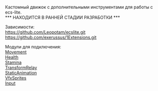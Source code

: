 Кастомный движок с дополнительными инструментами для работы с ecs-lite.   
*** НАХОДИТСЯ В РАННЕЙ СТАДИИ РАЗРАБОТКИ ***    

Зависимости:    
https://github.com/Leopotam/ecslite.git    
https://github.com/exerussus/1Extensions.git     


Модули для подключения:    
[Movement](https://github.com/exerussus/ecsmodule-movement.git)    
[Health](https://github.com/exerussus/ecsmodule-health.git)    
[Stamina](https://github.com/exerussus/ecsmodule-stamina.git)    
[TransformRelay](https://github.com/exerussus/ecsmodule-transformrelay.git)    
[StaticAnimation](https://github.com/exerussus/ecsmodule-staticanimation.git)    
[VfxSprites](https://github.com/exerussus/ecsmodule-vfxsprites.git)  
[Input](https://github.com/badCodeNik/ecsmodule-input.git)   